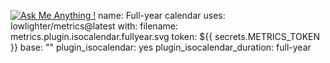 [![Ask Me Anything !](https://img.shields.io/badge/Ask%20me-anything-1abc9c.svg)](https://GitHub.com/xahurs/xahurs)
name: Full-year calendar
uses: lowlighter/metrics@latest
with:
  filename: metrics.plugin.isocalendar.fullyear.svg
  token: ${{ secrets.METRICS_TOKEN }}
  base: ""
  plugin_isocalendar: yes
  plugin_isocalendar_duration: full-year
